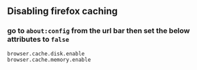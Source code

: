 ## Disabling firefox caching
### go to `about:config` from the url bar then set the below attributes to `false`
```
browser.cache.disk.enable
browser.cache.memory.enable
```